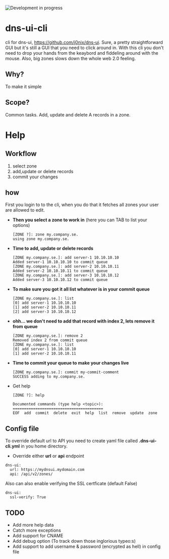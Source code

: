 ![Development in progress](https://img.shields.io/badge/Dev%20status-In--Progress-orange.svg)

# dns-ui-cli
cli for dns-ui, https://github.com/j0nix/dns-ui. Sure, a pretty straightforward GUI but it's still a GUI that you need to click around in. With this cli you don't need to drop your hands from the keaybord and fiddeling around with the mouse. Also, big zones slows down the whole web 2.0 feeling.

## Why?
To make it simple

## Scope?
Common tasks. Add, update and delete A records in a zone.

# Help
## Workflow
1. select zone
2. add,update or delete records
3. commit your changes

## how
First you login to to the cli, when you do that it fetches all zones your user are allowed to edit. 
- **Then you select a zone to work in** (here you can TAB to list your options)
  ```
  [ZONE ?]: zone my.company.se. 
  using zone my.company.se.
  ```
- **Time to add, update or delete records**
  ```
  [ZONE my.company.se.]: add server-1 10.10.10.10
  Added server-1 10.10.10.10 to commit queue
  [ZONE my.company.se.]: add server-2 10.10.10.11
  Added server-2 10.10.10.11 to commit queue
  [ZONE my.company.se.]: add server-3 10.10.10.12
  Added server-3 10.10.10.12 to commit queue
  ```
- **To make sure you got it all list whatever is in your commit queue**
  ```
  [ZONE my.company.se.]: list
  [0] add server-1 10.10.10.10
  [1] add server-2 10.10.10.11
  [2] add server-3 10.10.10.12
  ```
- **ohh... we don't need to add that record with index 2, lets remove it from queue**
  ```
  [ZONE my.company.se.]: remove 2
  Removed index 2 from commit queue
  [ZONE my.company.se.]: list
  [0] add server-1 10.10.10.10
  [1] add server-2 10.10.10.11
  ```
- **Time to commit your queue to make your changes live**
  ```
  [ZONE my.company.se.]: commit my-commit-comment
  SUCCESS adding to my.company.se.
  ```
  
- Get help
  ```
  [ZONE ?]: help

  Documented commands (type help <topic>):
  ========================================
  EOF  add  commit  delete  exit  help  list  remove  update  zone
  ```
## Config file

To override default url to API you need to create yaml file called **.dns-ui-cli.yml** in you home directory.

* Override either **url** or **api** endpoint

```
dns-ui:
  url: https://mydnsui.mydomain.com
  api: /api/v2/zones/

```
Also can also enable verifying the SSL certficate (default False)

```
dns-ui:
  ssl-verify: True

```

## TODO

- Add more help data
- Catch more exceptions
- Add support for CNAME
- Add debug option (To track down those inglorious typeo:s)
- Add support to add username & password (encrypted as hell) in config file

